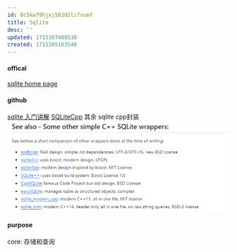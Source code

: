 ```yaml
---
id: 8c5kw79hjxj58102lifvumf
title: Sqlite
desc: ''
updated: 1715307408530
created: 1715305163540
---
```


#### offical
[sqlite home page](https://www.sqlite.org/)

#### github
[sqlite 入门讲解](https://github.com/pengbotao/itopic.go/blob/master/posts/sqlite/SQLite%E6%95%B0%E6%8D%AE%E5%BA%93%E5%85%A5%E9%97%A8%E7%AC%94%E8%AE%B0.md)
[SQLiteCpp](https://github.com/SRombauts/SQLiteCpp)
其余 sqlite cpp封装
![Alt text](image-4.png)


#### purpose
core: 存储和查询

